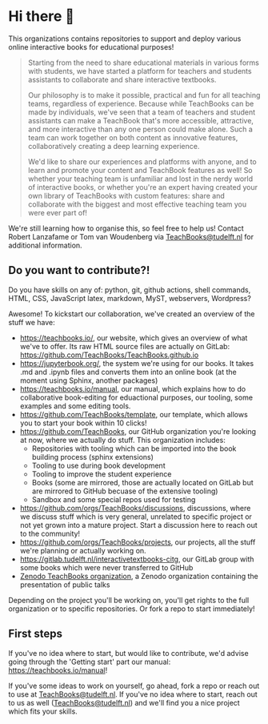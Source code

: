 # Hi there 👋

This organizations contains repositories to support and deploy various online interactive books for educational purposes! 

> Starting from the need to share educational materials in various forms with students, we have started a platform for teachers and students assistants to collaborate and share interactive textbooks.
> 
> Our philosophy is to make it possible, practical and fun for all teaching teams, regardless of experience. Because while TeachBooks can be made by individuals, we've seen that a team of teachers and student assistants can make a TeachBook that's more accessible, attractive, and more interactive than any one person could make alone. Such a team can work together on both content as innovative features, collaboratively creating a deep learning experience.
> 
> We'd like to share our experiences and platforms with anyone, and to learn and promote your content and TeachBook features as well! So whether your teaching team is unfamiliar and lost in the nerdy world of interactive books, or whether you're an expert having created your own library of TeachBooks with custom features: share and collaborate with the biggest and most effective teaching team you were ever part of!

We're still learning how to organise this, so feel free to help us! Contact Robert Lanzafame or Tom van Woudenberg via TeachBooks@tudelft.nl for additional information.

## Do you want to contribute?!
Do you have skills on any of: python, git, github actions, shell commands, HTML, CSS, JavaScript latex, markdown, MyST, webservers, Wordpress?

Awesome! To kickstart our collaboration, we've created an overview of the stuff we have:
- https://teachbooks.io/, our website, which gives an overview of what we've to offer. Its raw HTML source files are actually on GitLab: https://github.com/TeachBooks/TeachBooks.github.io
- https://jupyterbook.org/, the system we're using for our books. It takes .md and .ipynb files and converts them into an online book (at the moment using Sphinx, another packages)
- https://teachbooks.io/manual, our manual, which explains how to do collaborative book-editing for eduactional purposes, our tooling, some examples and some editing tools.
- https://github.com/TeachBooks/template, our template, which allows you to start your book within 10 clicks!
- https://github.com/TeachBooks, our GitHub organization you're looking at now, where we actually do stuff. This organization includes:
  - Repositories with tooling which can be imported into the book building process (sphinx extensions)
  - Tooling to use during book development
  - Tooling to improve the student experience
  - Books (some are mirrored, those are actually located on GitLab but are mirrored to GitHub becuase of the extensive tooling)
  - Sandbox and some special repos used for testing
- https://github.com/orgs/TeachBooks/discussions, discussions, where we discuss stuff which is very general, unrelated to specific project or not yet grown into a mature project. Start a discussion here to reach out to the community!
- https://github.com/orgs/TeachBooks/projects, our projects, all the stuff we're planning or actually working on.
- https://gitlab.tudelft.nl/interactivetextbooks-citg, our GitLab group with some books which were never transferred to GitHub
- [Zenodo TeachBooks organization](https://zenodo.org/communities/teachbooks/records?q=&l=list&p=1&s=10&sort=newest), a Zenodo organization containing the presentation of public talks

Depending on the project you'll be working on, you'll get rights to the full organization or to specific repositories. Or fork a repo to start immediately!

## First steps
If you've no idea where to start, but would like to contribute, we'd advise going through the 'Getting start' part our manual: https://teachbooks.io/manual!

If you've some ideas to work on yourself, go ahead, fork a repo or reach out to use at TeachBooks@tudelft.nl. If you've no idea where to start, reach out to us as well (TeachBooks@tudelft.nl) and we'll find you a nice project which fits your skills.
